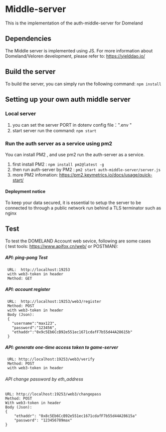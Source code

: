 # Middle-server

This is the implementation of the  auth-middle-server  for Domeland 

## Dependencies

The Middle server is implemented using JS.
For more information about Domeland/Veloren development, please refer to: https://yielddao.io/

## Build the server
To build the server, you can simply run the following command: `npm install`

## Setting up your own auth middle server

### Local server

1. you can set the server PORT in dotenv config file：".env "
2. start server run the command: `npm start`

### Run the auth server as a service using pm2
 You can install PM2 , and use pm2 run the auth-server as a service. <br>
 1. first install PM2 : `npm install pm2@latest -g` <br>
 2. then run auth-server by PM2 : `pm2 start auth-middle-server/server.js`<br>
 3. more PM2 infomation: https://pm2.keymetrics.io/docs/usage/quick-start/ <br>

#### Deployment notice
To keep your data secured, it is essential to setup the server to be connected to through a public network run behind a TLS terminator such as nginx


## Test    
 To test the DOMELAND Account web sevice, following are some cases  <br>
 ( test tools: https://www.apifox.cn/web/  or POSTMAN):

##### API: ping-pong Test
```
 URL:  http://localhost:19253
 with web3-token in header 
 Method: GET
```

#####  API: account register 
```
 URL:  http://localhost:19253/web3/register
 Method: POST
 with web3-token in header
 Body (Json):
 {
   "username":"max123",
   "password":"123456",
   "ethaddr":"0x9c5Eb6CcB92e551ec1671cdafF7b55d44A28615b"
 } 
 ```
 
##### API: generate one-time access token to  game-server
```
 URL: http://localhost:19253/web3/verify
 Method: POST
 with web3-token in header

 ```


###### API change password by eth_address
```
URL: http://localhost:19253/web3/changepass
Method: POST
With web3-token in header
Body (Json):
{
    "ethaddr": "0x8c5Eb6CcB92e551ec1671cdafF7b55d44A28615a"
    "password": "123456789max"
}
```